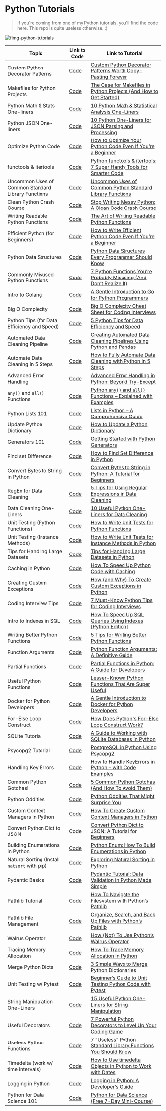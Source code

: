 # Python Tutorials

> If you're coming from one of my Python tutorials, you'll find the code here. This repo is quite useless otherwise. :)
> 
![fimg-python-tutorials](https://i.imgur.com/4KchgGD.png)

| Topic | Link to Code | Link to Tutorial|
|-------|--------------|-----------------|
|Custom Python Decorator Patterns |[Code](https://github.com/balapriyac/python-basics/tree/main/decorator-patterns)|[Custom Python Decorator Patterns Worth Copy-Pasting Forever](https://www.kdnuggets.com/custom-python-decorator-patterns-worth-copy-pasting-forever)|
| Makefiles for Python Projects | [Code](https://github.com/balapriyac/python-basics/tree/main/makefiles)|[The Case for Makefiles in Python Projects (And How to Get Started)](https://www.kdnuggets.com/the-case-for-makefiles-in-python-projects-and-how-to-get-started)|
| Python Math & Stats One-liners | [Code](https://github.com/balapriyac/python-basics/blob/main/useful-python-one-liners/python_math_n_stats_one_liners.ipynb) | [10 Python Math & Statistical Analysis One-Liners](https://www.kdnuggets.com/10-python-math-statistical-analysis-one-liners)|
| Python JSON One-liners | [Code](https://github.com/balapriyac/python-basics/blob/main/useful-python-one-liners/python_json_one_liners.ipynb)|[10 Python One-Liners for JSON Parsing and Processing](https://www.kdnuggets.com/10-python-one-liners-for-json-parsing-and-processing)|
| Optimize Python Code | [Code](https://github.com/balapriyac/python-basics/tree/main/optimize-python-code) | [How to Optimize Your Python Code Even If You’re a Beginner](https://www.kdnuggets.com/how-to-optimize-your-python-code-even-if-youre-a-beginner)|
| functools & itertools| [Code](https://github.com/balapriyac/python-basics/tree/main/functools-n-itertools)|[Python functools & itertools: 7 Super Handy Tools for Smarter Code](https://www.kdnuggets.com/python-functools-itertools-7-super-handy-tools-for-smarter-code)|
| Uncommon Uses of Common Standard Library Functions | [Code](https://github.com/balapriyac/python-basics/tree/main/useful-python-functions/uncommon-uses-of-common-functions)|[Uncommon Uses of Common Python Standard Library Functions](https://www.kdnuggets.com/uncommon-uses-of-common-python-standard-library-functions)|
| Clean Python Crash Course | [Code](https://github.com/balapriyac/python-basics/tree/main/clean-python)|[Stop Writing Messy Python: A Clean Code Crash Course](https://www.kdnuggets.com/stop-writing-messy-python-a-clean-code-crash-course)|
| Writing Readable Python Functions|[Code](https://github.com/balapriyac/python-basics/tree/main/readable-python-functions)|[The Art of Writing Readable Python Functions](https://www.kdnuggets.com/the-art-of-writing-readable-python-functions)|
| Efficient Python (for Beginners) | [Code](https://github.com/balapriyac/python-basics/blob/main/efficient-python-for-beginners/main.py) | [How to Write Efficient Python Code Even If You’re a Beginner](https://www.kdnuggets.com/how-to-write-efficient-python-code-even-if-youre-a-beginner)|
| Python Data Structures| [Code](https://github.com/balapriyac/python-basics/tree/main/data-structures) | [Python Data Structures Every Programmer Should Know](https://www.kdnuggets.com/python-data-structures-every-programmer-should-know)|
|Commonly Misused Python Functions | [Code](https://github.com/balapriyac/python-basics/tree/main/misused-python-functions) | [7 Python Functions You’re Probably Misusing (And Don’t Realize It)](https://www.kdnuggets.com/7-python-functions-youre-probably-misusing-and-dont-realize-it)|
| Intro to Golang | [Code](https://github.com/balapriyac/python-basics/tree/main/go-intro) | [A Gentle Introduction to Go for Python Programmers](https://www.kdnuggets.com/a-gentle-introduction-to-go-for-python-programmers)|
| Big O Complexity | [Code](https://github.com/balapriyac/python-basics/tree/main/big-o-examples)|[Big O Complexity Cheat Sheet for Coding Interviews](https://www.kdnuggets.com/big-o-complexity-cheat-sheet-coding-interviews)|
|Python Tips (for Data Efficiency and Speed)|[Code](https://github.com/balapriyac/python-basics/tree/main/better-python)|[5 Python Tips for Data Efficiency and Speed](https://www.kdnuggets.com/5-python-tips-for-data-efficiency-and-speed)|
| Automated Data Cleaning Pipeline| [Code](https://github.com/balapriyac/python-basics/blob/main/automate-data-cleaning/useful_snippets.py) | [Creating Automated Data Cleaning Pipelines Using Python and Pandas](https://www.kdnuggets.com/creating-automated-data-cleaning-pipelines-using-python-and-pandas)|
|Automate Data Cleaning in 5 Steps| [Code](https://github.com/balapriyac/python-basics/blob/main/automate-data-cleaning/automate_5_steps.py)|[How to Fully Automate Data Cleaning with Python in 5 Steps](https://www.kdnuggets.com/how-to-fully-automate-data-cleaning-with-python-in-5-steps)|
|Advanced Error Handling|[Code](https://github.com/balapriyac/python-basics/tree/main/error-handling)|[Advanced Error Handling in Python: Beyond Try-Except](https://www.kdnuggets.com/advanced-error-handling-in-python-beyond-try-except)|
|`any()` and `all()` Functions | [Code](https://github.com/balapriyac/python-basics/tree/main/any-all)|[Python `any()` and `all()` Functions – Explained with Examples](https://www.freecodecamp.org/news/python-any-and-all-functions-explained-with-examples/)|
| Python Lists 101 | [Code](https://github.com/balapriyac/python-basics/tree/main/python-lists) | [Lists in Python – A Comprehensive Guide](https://www.freecodecamp.org/news/lists-in-python-comprehensive-guide/)|
| Update Python Dictionary | [Code](https://github.com/balapriyac/python-basics/blob/main/built-in-data-structs/update-python-dicts/update_dict.py) | [How to Update a Python Dictionary](https://www.kdnuggets.com/2023/02/update-python-dictionary.html)|
| Generators 101 | [Code](https://github.com/balapriyac/python-basics/tree/main/generators-101) | [Getting Started with Python Generators](https://www.kdnuggets.com/2023/02/getting-started-python-generators.html)|
| Find set Difference | [Code](https://github.com/balapriyac/python-basics/blob/main/built-in-data-structs/set-diff/set-difference.py)|[How to Find Set Difference in Python](https://www.kdnuggets.com/2023/03/find-set-difference-python.html)|
|Convert Bytes to String in Python| [Code](https://github.com/balapriyac/python-basics/tree/main/bytes2str) | [Convert Bytes to String in Python: A Tutorial for Beginners](https://www.kdnuggets.com/convert-bytes-to-string-in-python-a-tutorial-for-beginners)|
|RegEx for Data Cleaning| [Code](https://github.com/balapriyac/python-basics/tree/main/regex)|[5 Tips for Using Regular Expressions in Data Cleaning](https://www.kdnuggets.com/5-tips-for-using-regular-expressions-in-data-cleaning)|
| Data Cleaning One-Liners | [Code](https://github.com/balapriyac/python-basics/tree/main/data-cleaning) | [10 Useful Python One-Liners for Data Cleaning](https://www.kdnuggets.com/10-useful-python-one-liners-for-data-cleaning)|
| Unit Testing (Python Functions) | [Code](https://github.com/balapriyac/python-basics/tree/main/unit-testing/functions)| [How to Write Unit Tests for Python Functions](https://www.freecodecamp.org/news/how-to-write-unit-tests-for-python-functions/)|
| Unit Testing (Instance Methods) | [Code](https://github.com/balapriyac/python-basics/tree/main/unit-testing/classes)| [How to Write Unit Tests for Instance Methods in Python](https://www.freecodecamp.org/news/how-to-write-unit-tests-for-instance-methods-in-python/)|
|Tips for Handling Large Datasets| [Code](https://github.com/balapriyac/python-basics/tree/main/handle-large-datasets) | [Tips for Handling Large Datasets in Python](https://www.kdnuggets.com/tips-handling-large-datasets-python)|
|Caching in Python| [Code](https://github.com/balapriyac/python-basics/tree/main/caching)| [How To Speed Up Python Code with Caching](https://www.kdnuggets.com/how-to-speed-up-python-code-with-caching)|
| Creating Custom Exceptions|[Code](https://github.com/balapriyac/python-basics/tree/main/custom-exceptions)|[How (and Why) To Create Custom Exceptions in Python](https://www.kdnuggets.com/how-and-why-to-create-custom-exceptions-in-python)|
| Coding Interview Tips | [Code](https://github.com/balapriyac/python-basics/tree/main/coding-interview-tips) | [7 Must-Know Python Tips for Coding Interviews](https://www.kdnuggets.com/2023/03/7-mustknow-python-tips-coding-interviews.html)|
| Intro to Indexes in SQL | [Code](https://github.com/balapriyac/python-basics/tree/main/sql-index)|[How To Speed Up SQL Queries Using Indexes [Python Edition]](https://www.kdnuggets.com/2023/08/speed-sql-queries-indexes-python-edition.html)|
|Writing Better Python Functions|[Code](https://github.com/balapriyac/python-basics/tree/main/write-better-funcs)|[5 Tips for Writing Better Python Functions](https://www.kdnuggets.com/5-tips-for-writing-better-python-functions)|
|Function Arguments|[Code](https://github.com/balapriyac/python-basics/tree/main/function-args)|[Python Function Arguments: A Definitive Guide](https://www.kdnuggets.com/2023/02/python-function-arguments-definitive-guide.html)|
|Partial Functions|[Code](https://github.com/balapriyac/python-basics/tree/main/partial-functions)|[Partial Functions in Python: A Guide for Developers](https://www.kdnuggets.com/partial-functions-in-python-a-guide-for-developers)|
|Useful Python Functions| [Code](https://github.com/balapriyac/python-basics/tree/main/useful-python-functions)|[Lesser-Known Python Functions That Are Super Useful](https://www.kdnuggets.com/lesser-known-python-functions-that-are-super-useful)|
| Docker for Python Developers | [Code](https://github.com/balapriyac/python-basics/tree/main/intro-to-docker) | [A Gentle Introduction to Docker for Python Developers](https://www.kdnuggets.com/a-gentle-introduction-to-docker-for-python-developers)|
|For-Else Loop Construct| [Code](https://github.com/balapriyac/python-basics/tree/main/for-else) | [How Does Python's For-Else Loop Construct Work?](https://www.freecodecamp.org/news/for-else-loop-in-python/)|
|SQLite Tutorial| [Code](https://github.com/balapriyac/python-basics/tree/main/sqlite-tut)|[A Guide to Working with SQLite Databases in Python](https://www.kdnuggets.com/a-guide-to-working-with-sqlite-databases-in-python)|
|Psycopg2 Tutorial| [Code](https://github.com/balapriyac/psycopg2-tutorial) | [PostgreSQL in Python Using Psycopg2](https://earthly.dev/blog/psycopg2-postgres-python/)|
|Handling Key Errors|[Code](https://github.com/balapriyac/python-basics/tree/main/keyerrors) |[How to Handle KeyErrors in Python – with Code Examples](https://www.freecodecamp.org/news/how-to-handle-keyerror-exceptions-in-python/)|
|Common Python Gotchas!| [Code](https://github.com/balapriyac/python-basics/tree/main/common-gotchas) | [5 Common Python Gotchas (And How To Avoid Them)](https://www.kdnuggets.com/5-common-python-gotchas-and-how-to-avoid-them)|
| Python Oddities | [Code](https://github.com/balapriyac/python-basics/blob/main/common-gotchas/python_oddities.ipynb) | [Python Oddities That Might Surprise You](https://www.kdnuggets.com/python-oddities-might-surprise-you)|
|Custom Context Managers in Python| [Code](https://github.com/balapriyac/python-basics/tree/main/custom_context_manager)|[How To Create Custom Context Managers in Python](https://www.kdnuggets.com/how-to-create-custom-context-managers-in-python)|
|Convert Python Dict to JSON |[Code](https://github.com/balapriyac/python-basics/tree/main/dict-to-json) | [Convert Python Dict to JSON: A Tutorial for Beginners](https://www.kdnuggets.com/convert-python-dict-to-json-a-tutorial-for-beginners)|
|Building Enumerations in Python |[Code](https://github.com/balapriyac/python-basics/tree/main/enums) | [Python Enum: How To Build Enumerations in Python](https://www.kdnuggets.com/python-enum-how-to-build-enumerations-in-python)
|Natural Sorting (Install `natsort` with pip) | [Code](https://github.com/balapriyac/python-basics/tree/main/natural-sorting) | [Exploring Natural Sorting in Python](https://www.kdnuggets.com/exploring-natural-sorting-in-python)
|Pydantic Basics|[Code](https://github.com/balapriyac/python-basics/tree/main/pydantic-basics) | [Pydantic Tutorial: Data Validation in Python Made Simple](https://www.kdnuggets.com/pydantic-tutorial-data-validation-in-python-made-simple)|
|Pathlib Tutorial|[Code](https://github.com/balapriyac/python-basics/tree/main/pathlib-tutorial)|[How To Navigate the Filesystem with Python’s Pathlib](https://www.kdnuggets.com/how-to-navigate-the-filesystem-with-pythons-pathlib)|
|Pathlib File Management|[Code](https://github.com/balapriyac/python-basics/tree/main/pathlib-examples)|[Organize, Search, and Back Up Files with Python’s Pathlib](https://www.kdnuggets.com/organize-search-and-back-up-files-with-pythons-pathlib)|
|Walrus Operator|[Code](https://github.com/balapriyac/python-basics/tree/main/walrus-operator)|[How (Not) To Use Python’s Walrus Operator](https://www.kdnuggets.com/how-not-to-use-pythons-walrus-operator)|
|Tracing Memory Allocation| [Code](https://github.com/balapriyac/python-basics/tree/main/tracemalloc-tutorial)|[How To Trace Memory Allocation in Python](https://www.kdnuggets.com/how-to-trace-memory-allocation-in-python)|
|Merge Python Dicts|[Code](https://github.com/balapriyac/python-basics/blob/main/merge-dict/main.py)|[3 Simple Ways to Merge Python Dictionaries](https://www.kdnuggets.com/3-simple-ways-to-merge-python-dictionaries)|
| Unit Testing w/ Pytest| [Code](https://github.com/balapriyac/python-basics/tree/main/pytest) | [Beginner’s Guide to Unit Testing Python Code with Pytest](https://www.kdnuggets.com/beginners-guide-unit-testing-python-code-pytest)|
| String Manipulation One-Liners| [Code](https://github.com/balapriyac/python-basics/blob/main/string-manipulation/string_manipulation_one_liners.ipynb) | [15 Useful Python One-Liners for String Manipulation](https://www.kdnuggets.com/15-useful-python-one-liners-string-manipulation)|
| Useful Decorators | [Code](https://github.com/balapriyac/python-basics/tree/main/useful-decorators) | [7 Powerful Python Decorators to Level Up Your Coding Game](https://www.kdnuggets.com/7-powerful-python-decorators-to-level-up-your-coding-game)|
| Useless Python Functions | [Code](https://github.com/balapriyac/python-basics/blob/main/useful-python-functions/useless_python_functions.ipynb) | [7 “Useless” Python Standard Library Functions You Should Know](https://www.kdnuggets.com/7-useless-python-standard-library-functions-you-should-know)|
| Timedelta (work w/ time intervals) | [Code](https://github.com/balapriyac/python-basics/tree/main/timedelta) | [How to Use timedelta Objects in Python to Work with Dates](https://www.freecodecamp.org/news/how-to-use-timedelta-objects-in-python/)|
|Logging in Python | [Code](https://github.com/balapriyac/python-basics/tree/main/logging)| [Logging in Python: A Developer’s Guide](https://blog.sentry.io/logging-in-python-a-developers-guide/)|
|Python for Data Science 101 | [Code](https://github.com/balapriyac/python-basics/tree/main/python-for-beginners)| [Python for Data Science (Free 7-Day Mini-Course) ](https://www.kdnuggets.com/python-for-data-science-free-7-day-mini-course)|

